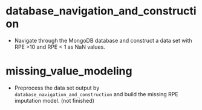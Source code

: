 # database_navigation_and_construction

- Navigate through the MongoDB database and construct a data set with RPE >10 and RPE < 1 as NaN values.


# missing_value_modeling

- Preprocess the data set output by `database_navigation_and_construction` and build the missing RPE imputation model. (not finished)
